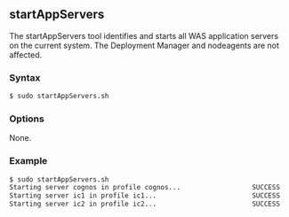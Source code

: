 ## startAppServers

The startAppServers tool identifies and starts all WAS application servers on the current system. The Deployment Manager and
nodeagents are not affected.

### Syntax

```Bash
$ sudo startAppServers.sh
```

### Options

None.

### Example
```Bash
$ sudo startAppServers.sh
Starting server cognos in profile cognos...                  SUCCESS
Starting server ic1 in profile ic1...                        SUCCESS
Starting server ic2 in profile ic2...                        SUCCESS
```
